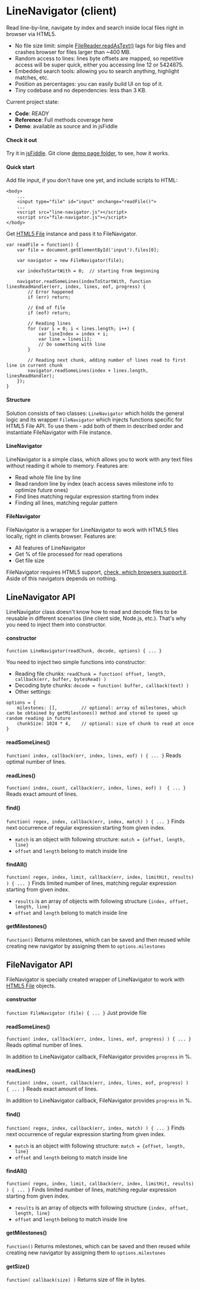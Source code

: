 # LineNavigator (client)
Read line-by-line, navigate by index and search inside local files right in browser via HTML5.
- No file size limit: simple [FileReader.readAsText()](https://developer.mozilla.org/en-US/docs/Web/API/FileReader.readAsText) lags for big files and crashes browser for files larger than ~400 MB.
- Random access to lines: lines byte offsets are mapped, so repetitive access will be super quick, either you accessing line 12 or 5424675.
- Embedded search tools: allowing you to search anything, highlight matches, etc.
- Position as percentages: you can easily build UI on top of it.
- Tiny codebase and no dependencies: less than 3 KB.

Current project state:
- **Code**: READY
- **Reference**: Full methods coverage here
- **Demo**: available as source and in jsFiddle

#### Check it out
Try it in [jsFiddle](http://jsfiddle.net/3hmee6vb/1/). Git clone [demo page folder](https://github.com/anpur/client-line-navigator/tree/master/demo), to see, how it works.

#### Quick start
Add file input, if you don't have one yet, and include scripts to HTML:
```
<body>
	...
	<input type="file" id="input" onchange="readFile()">	
	...
	<script src="line-navigator.js"></script>
	<script src="file-navigator.js"></script>
</body>
```
Get [HTML5 File](https://developer.mozilla.org/en-US/docs/Using_files_from_web_applications) instance and pass it to FileNavigator.
```
var readFile = function() {
	var file = document.getElementById('input').files[0];

	var navigator = new FileNavigator(file);

	var indexToStartWith = 0;  // starting from beginning
		
	navigator.readSomeLines(indexToStartWith, function linesReadHandler(err, index, lines, eof, progress) {
		// Error happened
		if (err) return; 
		
		// End of file
		if (eof) return;
		
		// Reading lines
		for (var i = 0; i < lines.length; i++) {
			var lineIndex = index + i;
			var line = lines[i];
			// Do something with line
		}		
		
		// Reading next chunk, adding number of lines read to first line in current chunk
		navigator.readSomeLines(index + lines.length, linesReadHandler);
	});
}
```

#### Structure
Solution consists of two classes: `LineNavigator` which holds the general logic and its wrapper `FileNavigator` which injects functions specific for HTML5 File API. To use them - add both of them in described order and instantiate FileNavigator with File instance.

#### LineNavigator
LineNavigator is a simple class, which allows you to work with any text files without reading it whole to memory.
Features are:
- Read whole file line by line
- Read random line by index (each access saves milestone info to optimize future ones)
- Find lines matching regular expression starting from index
- Finding all lines, matching regular pattern

#### FileNavigator
FileNavigator is a wrapper for LineNavigator to work with HTML5 files locally, right in clients browser.
Features are:
- All features of LineNavigator
- Get % of file processed for read operations
- Get file size

FileNavigator requires HTML5 support, [check, which browsers support it](http://caniuse.com/#feat=fileapi). Aside of this navigators depends on nothing.

## LineNavigator API
LineNavigator class doesn't know how to read and decode files to be reusable in different scenarios (line client side, Node.js, etc.). That's why you need to inject them into constructor.

#### **constructor**
`function LineNavigator(readChunk, decode, options) { ... }`

You need to inject two simple functions into constructor:
- Reading file chunks: `readChunk = function( offset, length, callback(err, buffer, bytesRead) )`
- Decoding byte chunks: `decode = function( buffer, callback(text) )`
- Other settings:
```
options = {
	milestones: [],         // optional: array of milestones, which can be obtained by getMilestones() method and stored to speed up random reading in future
	chunkSize: 1024 * 4,    // optional: size of chunk to read at once
}
```

#### readSomeLines()
`function( index, callback(err, index, lines, eof) ) { ... }` Reads optimal number of lines.

#### readLines()
`function( index, count, callback(err, index, lines, eof) )  { ... }` Reads exact amount of lines.

#### find()
`function( regex, index, callback(err, index, match) ) { ... }` Finds next occurrence of regular expression starting from given index.
- `match` is an object with following structure: `match = {offset, length, line}` 
- `offset` and `length` belong to match inside line

#### findAll()
`function( regex, index, limit, callback(err, index, limitHit, results) ) { ... }` Finds limited number of lines, matching regular expression starting from given index.
- `results` is an array of objects with following structure `{index, offset, length, line}`
- `offset` and `length` belong to match inside line

#### getMilestones() 
`function()` Returns milestones, which can be saved and then reused while creating new navigator by assigning them to `options.milestones`

## FileNavigator API
FileNavigator is specially created wrapper of LineNavigator to work with [HTML5 File](http://dev.w3.org/2006/webapi/FileAPI/#file) objects.

#### **constructor**
`function FileNavigator (file) { ... }` Just provide file

#### readSomeLines()
`function( index, callback(err, index, lines, eof, progress) ) { ... }` Reads optimal number of lines.

In addition to LineNavigator callback, FileNavigator provides `progress` in %.

#### readLines()
`function( index, count, callback(err, index, lines, eof, progress) )  { ... }` Reads exact amount of lines.

In addition to LineNavigator callback, FileNavigator provides `progress` in %.

#### find()
`function( regex, index, callback(err, index, match) ) { ... }` Finds next occurrence of regular expression starting from given index.
- `match` is an object with following structure: `match = {offset, length, line}` 
- `offset` and `length` belong to match inside line

#### findAll()
`function( regex, index, limit, callback(err, index, limitHit, results) ) { ... }` Finds limited number of lines, matching regular expression starting from given index.
- `results` is an array of objects with following structure `{index, offset, length, line}`
- `offset` and `length` belong to match inside line

#### getMilestones() 
`function()` Returns milestones, which can be saved and then reused while creating new navigator by assigning them to `options.milestones`

#### getSize()
`function( callback(size) )` Returns size of file in bytes.